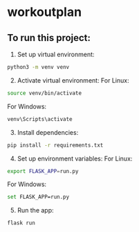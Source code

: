 # workoutplan

## To run this project:
1. Set up virtual environment:
```bash
python3 -m venv venv
```

2. Activate virtual environment:
For Linux:
```bash
source venv/bin/activate
```
For Windows:
```bash
venv\Scripts\activate
```

3. Install dependencies:
```bash
pip install -r requirements.txt
```

4. Set up environment variables:
For Linux:
```bash
export FLASK_APP=run.py
```
For Windows:
```bash
set FLASK_APP=run.py
```

5. Run the app:
```bash
flask run
```